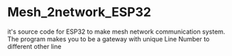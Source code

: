 # Mesh_2network_ESP32
it's source code for ESP32 to make mesh network communication system. The program makes you to be a gateway with unique Line Number to different other line
